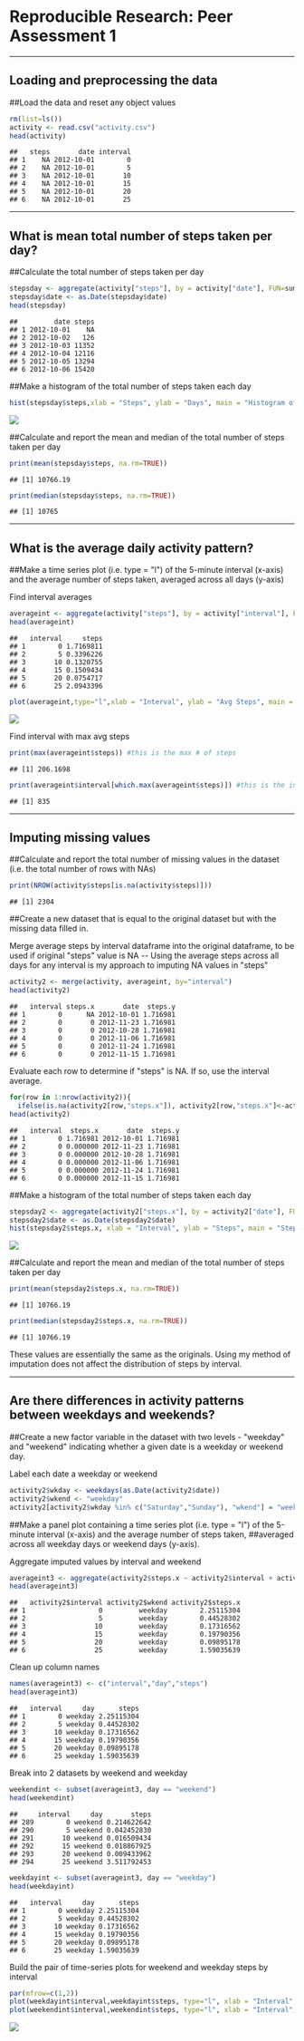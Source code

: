 # Reproducible Research: Peer Assessment 1

***


## Loading and preprocessing the data

##Load the data and reset any object values 


```r
rm(list=ls())
activity <- read.csv("activity.csv")
head(activity)
```

```
##   steps       date interval
## 1    NA 2012-10-01        0
## 2    NA 2012-10-01        5
## 3    NA 2012-10-01       10
## 4    NA 2012-10-01       15
## 5    NA 2012-10-01       20
## 6    NA 2012-10-01       25
```


***

## What is mean total number of steps taken per day?

##Calculate the total number of steps taken per day


```r
stepsday <- aggregate(activity["steps"], by = activity["date"], FUN=sum)
stepsday$date <- as.Date(stepsday$date)
head(stepsday)
```

```
##         date steps
## 1 2012-10-01    NA
## 2 2012-10-02   126
## 3 2012-10-03 11352
## 4 2012-10-04 12116
## 5 2012-10-05 13294
## 6 2012-10-06 15420
```

##Make a histogram of the total number of steps taken each day


```r
hist(stepsday$steps,xlab = "Steps", ylab = "Days", main = "Histogram of steps per day")
```

![](PA1_template_files/figure-html/unnamed-chunk-3-1.png)


##Calculate and report the mean and median of the total number of steps taken per day


```r
print(mean(stepsday$steps, na.rm=TRUE))
```

```
## [1] 10766.19
```

```r
print(median(stepsday$steps, na.rm=TRUE))
```

```
## [1] 10765
```


***

## What is the average daily activity pattern?

##Make a time series plot (i.e. type = "l") of the 5-minute interval (x-axis) and the average number of steps taken, averaged across all days (y-axis)

Find interval averages


```r
averageint <- aggregate(activity["steps"], by = activity["interval"], FUN=mean, na.rm=TRUE)
head(averageint)
```

```
##   interval     steps
## 1        0 1.7169811
## 2        5 0.3396226
## 3       10 0.1320755
## 4       15 0.1509434
## 5       20 0.0754717
## 6       25 2.0943396
```

```r
plot(averageint,type="l",xlab = "Interval", ylab = "Avg Steps", main = "Average Steps by Interval")
```

![](PA1_template_files/figure-html/unnamed-chunk-5-1.png)

Find interval with max avg steps


```r
print(max(averageint$steps)) #this is the max # of steps
```

```
## [1] 206.1698
```

```r
print(averageint$interval[which.max(averageint$steps)]) #this is the interval with the max steps
```

```
## [1] 835
```


***

## Imputing missing values

##Calculate and report the total number of missing values in the dataset (i.e. the total number of rows with NAs)


```r
print(NROW(activity$steps[is.na(activity$steps)]))
```

```
## [1] 2304
```

##Create a new dataset that is equal to the original dataset but with the missing data filled in.

Merge average steps by interval dataframe into the original dataframe, to be used if original "steps" value is NA -- Using the average steps across all days for any interval is my approach to imputing NA values in "steps"


```r
activity2 <- merge(activity, averageint, by="interval")
head(activity2)
```

```
##   interval steps.x       date  steps.y
## 1        0      NA 2012-10-01 1.716981
## 2        0       0 2012-11-23 1.716981
## 3        0       0 2012-10-28 1.716981
## 4        0       0 2012-11-06 1.716981
## 5        0       0 2012-11-24 1.716981
## 6        0       0 2012-11-15 1.716981
```

Evaluate each row to determine if "steps" is NA.  If so, use the interval average.


```r
for(row in 1:nrow(activity2)){ 
  ifelse(is.na(activity2[row,"steps.x"]), activity2[row,"steps.x"]<-activity2[row,"steps.y"], activity2[row,"steps.x"]<-activity2[row,"steps.x"])}
head(activity2)
```

```
##   interval  steps.x       date  steps.y
## 1        0 1.716981 2012-10-01 1.716981
## 2        0 0.000000 2012-11-23 1.716981
## 3        0 0.000000 2012-10-28 1.716981
## 4        0 0.000000 2012-11-06 1.716981
## 5        0 0.000000 2012-11-24 1.716981
## 6        0 0.000000 2012-11-15 1.716981
```

##Make a histogram of the total number of steps taken each day


```r
stepsday2 <- aggregate(activity2["steps.x"], by = activity2["date"], FUN=sum)
stepsday2$date <- as.Date(stepsday2$date)
hist(stepsday2$steps.x, xlab = "Interval", ylab = "Steps", main = "Steps by Interval (imputed values)")
```

![](PA1_template_files/figure-html/unnamed-chunk-10-1.png)

##Calculate and report the mean and median of the total number of steps taken per day


```r
print(mean(stepsday2$steps.x, na.rm=TRUE))
```

```
## [1] 10766.19
```

```r
print(median(stepsday2$steps.x, na.rm=TRUE))
```

```
## [1] 10766.19
```

These values are essentially the same as the originals.  Using my method of imputation does not affect the distribution of steps by interval.

***


## Are there differences in activity patterns between weekdays and weekends?

##Create a new factor variable in the dataset with two levels - "weekday" and "weekend" indicating whether a given date is a weekday or weekend day.

Label each date a weekday or weekend


```r
activity2$wkday <- weekdays(as.Date(activity2$date))
activity2$wkend <- "weekday"
activity2[activity2$wkday %in% c("Saturday","Sunday"), "wkend"] = "weekend"
```

##Make a panel plot containing a time series plot (i.e. type = "l") of the 5-minute interval (x-axis) and the average number of steps taken, ##averaged across all weekday days or weekend days (y-axis).

Aggregate imputed values by interval and weekend


```r
averageint3 <- aggregate(activity2$steps.x ~ activity2$interval + activity2$wkend, FUN=mean, na.rm=TRUE)
head(averageint3)
```

```
##   activity2$interval activity2$wkend activity2$steps.x
## 1                  0         weekday        2.25115304
## 2                  5         weekday        0.44528302
## 3                 10         weekday        0.17316562
## 4                 15         weekday        0.19790356
## 5                 20         weekday        0.09895178
## 6                 25         weekday        1.59035639
```

Clean up column names


```r
names(averageint3) <- c("interval","day","steps")
head(averageint3)
```

```
##   interval     day      steps
## 1        0 weekday 2.25115304
## 2        5 weekday 0.44528302
## 3       10 weekday 0.17316562
## 4       15 weekday 0.19790356
## 5       20 weekday 0.09895178
## 6       25 weekday 1.59035639
```

Break into 2 datasets by weekend and weekday


```r
weekendint <- subset(averageint3, day == "weekend")
head(weekendint)
```

```
##     interval     day       steps
## 289        0 weekend 0.214622642
## 290        5 weekend 0.042452830
## 291       10 weekend 0.016509434
## 292       15 weekend 0.018867925
## 293       20 weekend 0.009433962
## 294       25 weekend 3.511792453
```

```r
weekdayint <- subset(averageint3, day == "weekday")
head(weekdayint)
```

```
##   interval     day      steps
## 1        0 weekday 2.25115304
## 2        5 weekday 0.44528302
## 3       10 weekday 0.17316562
## 4       15 weekday 0.19790356
## 5       20 weekday 0.09895178
## 6       25 weekday 1.59035639
```

Build the pair of time-series plots for weekend and weekday steps by interval


```r
par(mfrow=c(1,2))
plot(weekdayint$interval,weekdayint$steps, type="l", xlab = "Interval", ylab = "Steps", main = "Avg Steps: Weekday")
plot(weekendint$interval,weekendint$steps, type="l", xlab = "Interval", ylab = "Steps", main = "Avg Steps: Weekend")
```

![](PA1_template_files/figure-html/unnamed-chunk-16-1.png)

